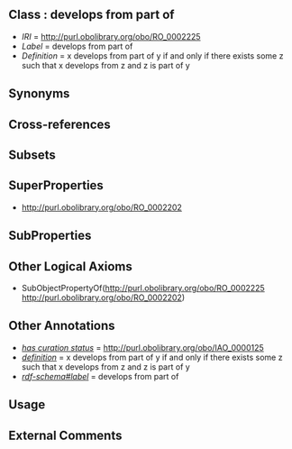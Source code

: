 
## Class : develops from part of

 * *IRI* = http://purl.obolibrary.org/obo/RO_0002225
 * *Label* = develops from part of
 * *Definition* = x develops from part of y if and only if there exists some z such that x develops from z and z is part of y

## Synonyms


## Cross-references


## Subsets


## SuperProperties

 * <http://purl.obolibrary.org/obo/RO_0002202>

## SubProperties


## Other Logical Axioms

 * SubObjectPropertyOf(<http://purl.obolibrary.org/obo/RO_0002225> <http://purl.obolibrary.org/obo/RO_0002202>)

## Other Annotations

 * *[has curation status](../../IAO/14/IAO_0000114.md)* = http://purl.obolibrary.org/obo/IAO_0000125
 * *[definition](../../IAO/15/IAO_0000115.md)* = x develops from part of y if and only if there exists some z such that x develops from z and z is part of y
 * *[rdf-schema#label](../../el/rdf-schema#label.md)* = develops from part of

## Usage


## External Comments

